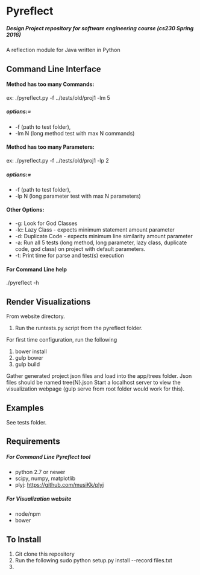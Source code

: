 


Pyreflect
===
##### Design Project repository for software engineering course (cs230 Spring 2016)

A reflection module for Java written in Python

**Command Line Interface**
---

#### Method has too many Commands:
ex: ./pyreflect.py -f ../tests/old/proj1 -lm 5

##### options:=
* -f (path to test folder),
* -lm N (long method test with max N commands)

#### Method has too many Parameters:
ex: ./pyreflect.py -f ../tests/old/proj1 -lp 2

##### options:=
* -f (path to test folder),
* -lp N (long parameter test with max N parameters)

#### Other Options:
* -g: Look for God Classes
* -lc: Lazy Class - expects minimum statement amount parameter
* -d: Duplicate Code - expects minimum line similarity amount parameter
* -a: Run all 5 tests (long method, long parameter, lazy class, duplicate code, god class) on project with default parameters.
* -t: Print time for parse and test(s) execution 

#### For Command Line help

./pyreflect -h

<!-- # Website -->
Render Visualizations
---

From website directory.

1. Run the runtests.py script from the pyreflect folder.

For first time configuration, run the following

1. bower install
2. gulp bower
3. gulp build

Gather generated project json files and load into the app/trees folder.
Json files should be named tree{N}.json
Start a localhost server to view the visualization webpage (gulp serve from root folder would work for this).

Examples
---

See tests folder.


Requirements
---

##### For Command Line Pyreflect tool
<!-- http://modeling-languages.com/uml-tools/#python -->
* python 2.7 or newer
* scipy, numpy, matplotlib
* plyj: https://github.com/musiKk/plyj

##### For Visualization website

* node/npm
* bower
<!-- gulp -->


To Install
---

1. Git clone this repository
2. Run the following sudo python setup.py install --record files.txt
3. 